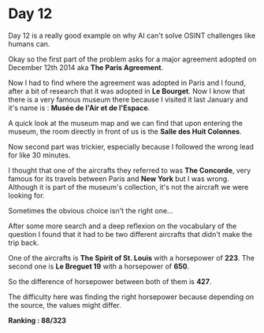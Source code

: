 # Day 12

Day 12 is a really good example on why AI can't solve OSINT challenges like humans can.

Okay so the first part of the problem asks for a major agreement adopted on December 12th 2014 aka **The Paris Agreement**.

Now I had to find where the agreement was adopted in Paris and I found, after a bit of research that it was adopted in **Le Bourget**. 
Now I know that there is a very famous museum there because I visited it last January and it's name is : **Musée de l'Air et de l'Espace**.

A quick look at the museum map and we can find that upon entering the museum, the room directly in front of us is the **Salle des Huit Colonnes**.

Now second part was trickier, especially because I followed the wrong lead for like 30 minutes.

I thought that one of the aircrafts they referred to was **The Concorde**, very famous for its travels between Paris and **New York** but I was wrong. Although it is part of the museum's collection, it's not the aircraft we were looking for.

Sometimes the obvious choice isn't the right one...

After some more search and a deep reflexion on the vocabulary of the question I found that it had to be two different aircrafts that didn't make the trip back.

One of the aircrafts is **The Spirit of St. Louis** with a horsepower of **223**.
The second one is **Le Breguet 19** with a horsepower of **650**.

So the difference of horsepower between both of them is **427**.

The difficulty here was finding the right horsepower because depending on the source, the values might differ.

**Ranking : 88/323**